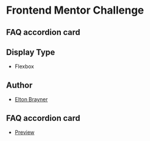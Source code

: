 # Frontend Mentor Challenge

## FAQ accordion card

## Display Type

- Flexbox

## Author

- [Elton Brayner](https://www.linkedin.com/in/eltonbrayner/)

## FAQ accordion card

- [Preview](https://eltonbrayner.github.io/frontend-challenge-04/)

